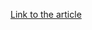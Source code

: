 [Link to the article](https://thehackernews.com/2025/04/lazarus-group-targets-job-seekers-with.html)
